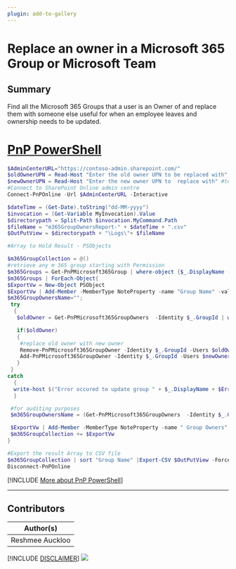 ```yaml
---
plugin: add-to-gallery
---
```


# Replace an owner in a Microsoft 365 Group or Microsoft Team

## Summary

Find all the Microsoft 365 Groups that a user is an Owner of and replace them with someone else useful for when an employee leaves and ownership needs to be updated.
 

# [PnP PowerShell](#tab/pnpps)
```powershell
$AdminCenterURL="https://contoso-admin.sharepoint.com/"
$oldOwnerUPN = Read-Host "Enter the old owner UPN to be replaced with" #testUser1@contose.onmicrosoft.com
$newOwnerUPN = Read-Host "Enter the new owner UPN to  replace with" #testuser2@contoso.onmicrosoft.com
#Connect to SharePoint Online admin centre
Connect-PnPOnline -Url $AdminCenterURL -Interactive

$dateTime = (Get-Date).toString("dd-MM-yyyy")
$invocation = (Get-Variable MyInvocation).Value
$directorypath = Split-Path $invocation.MyCommand.Path
$fileName = "m365GroupOwnersReport-" + $dateTime + ".csv"
$OutPutView = $directorypath + "\Logs\"+ $fileName

#Array to Hold Result - PSObjects

$m365GroupCollection = @()
#retrieve any m 365 group starting with Permission
$m365Groups = Get-PnPMicrosoft365Group | where-object {$_.DisplayName -like "Permission*"}
$m365Groups | ForEach-Object{
$ExportVw = New-Object PSObject
$ExportVw | Add-Member -MemberType NoteProperty -name "Group Name" -value $_.DisplayName
$m365GroupOwnersName="";
 try
  {
   $oldOwner = Get-PnPMicrosoft365GroupOwners  -Identity $_.GroupId | where-object {$_.Email -eq $oldOwnerUPN}

   if($oldOwner)
   {
    #replace old owner with new owner
    Remove-PnPMicrosoft365GroupOwner -Identity $_.GroupId -Users $oldOwner.Email;
    Add-PnPMicrosoft365GroupOwner -Identity $_.GroupId -Users $newOwnerUPN;
   }
 }
catch
  {
  write-host $("Error occured to update group " + $_.DisplayName + $Error)
  }

 #for auditing purposes
 $m365GroupOwnersName = (Get-PnPMicrosoft365GroupOwners  -Identity $_.GroupId | select -ExpandProperty DisplayName) -join ";";

 $ExportVw | Add-Member -MemberType NoteProperty -name " Group Owners" -value $m365GroupOwnersName
 $m365GroupCollection += $ExportVw
}

#Export the result Array to CSV file
$m365GroupCollection | sort "Group Name" |Export-CSV $OutPutView -Force -NoTypeInformation
Disconnect-PnPOnline
```
[!INCLUDE [More about PnP PowerShell](../../docfx/includes/MORE-PNPPS.md)]
***

## Contributors

| Author(s) |
|-----------|
| Reshmee Auckloo |


[!INCLUDE [DISCLAIMER](../../docfx/includes/DISCLAIMER.md)]
<img src="https://m365-visitor-stats.azurewebsites.net/script-samples/scripts/aad-replace-owner-with-a-different-one" aria-hidden="true" />
